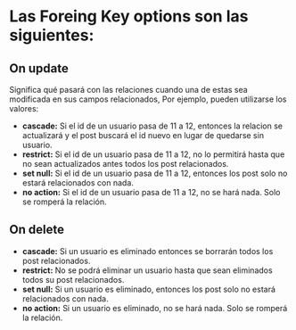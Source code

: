 # Las Foreing Key options son las siguientes:

## On update
Significa qué pasará con las relaciones cuando una de estas sea modificada en sus campos relacionados, Por ejemplo, pueden utilizarse los valores:
  - **cascade:** Si el id de un usuario pasa de 11 a 12, entonces la relacion se actualizará y el post buscará el id nuevo en lugar de quedarse sin usuario.
  - **restrict:** Si el id de un usuario pasa de 11 a 12, no lo permitirá hasta que no sean actualizados antes todos los post relacionados.
  - **set null:** Si el id de un usuario pasa de 11 a 12, entonces los post solo no estará relacionados con nada.
  - **no action:** Si el id de un usuario pasa de 11 a 12, no se hará nada. Solo se romperá la relación.
## On delete
 - **cascade:** Si un usuario es eliminado entonces se borrarán todos los post relacionados.
 - **restrict:** No se podrá eliminar un usuario hasta que sean eliminados todos su post relacionados.
 - **set null:** Si un usuario es eliminado, entonces los post solo no estará relacionados con nada.
 - **no action:** Si un usuario es eliminado, no se hará nada. Solo se romperá la relación.
